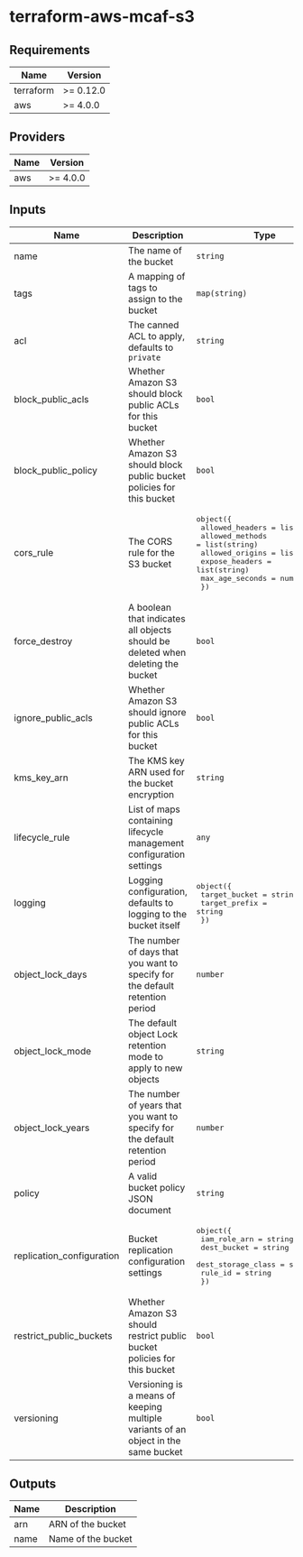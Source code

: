 # terraform-aws-mcaf-s3

<!--- BEGIN_TF_DOCS --->
## Requirements

| Name | Version |
|------|---------|
| terraform | >= 0.12.0 |
| aws | >= 4.0.0 |

## Providers

| Name | Version |
|------|---------|
| aws | >= 4.0.0 |

## Inputs

| Name | Description | Type | Default | Required |
|------|-------------|------|---------|:--------:|
| name | The name of the bucket | `string` | n/a | yes |
| tags | A mapping of tags to assign to the bucket | `map(string)` | n/a | yes |
| acl | The canned ACL to apply, defaults to `private` | `string` | `"private"` | no |
| block\_public\_acls | Whether Amazon S3 should block public ACLs for this bucket | `bool` | `true` | no |
| block\_public\_policy | Whether Amazon S3 should block public bucket policies for this bucket | `bool` | `true` | no |
| cors\_rule | The CORS rule for the S3 bucket | <pre>object({<br>    allowed_headers = list(string)<br>    allowed_methods = list(string)<br>    allowed_origins = list(string)<br>    expose_headers  = list(string)<br>    max_age_seconds = number<br>  })</pre> | `null` | no |
| force\_destroy | A boolean that indicates all objects should be deleted when deleting the bucket | `bool` | `false` | no |
| ignore\_public\_acls | Whether Amazon S3 should ignore public ACLs for this bucket | `bool` | `true` | no |
| kms\_key\_arn | The KMS key ARN used for the bucket encryption | `string` | `null` | no |
| lifecycle\_rule | List of maps containing lifecycle management configuration settings | `any` | `[]` | no |
| logging | Logging configuration, defaults to logging to the bucket itself | <pre>object({<br>    target_bucket = string<br>    target_prefix = string<br>  })</pre> | <pre>{<br>  "target_bucket": null,<br>  "target_prefix": "s3_access_logs/"<br>}</pre> | no |
| object\_lock\_days | The number of days that you want to specify for the default retention period | `number` | `null` | no |
| object\_lock\_mode | The default object Lock retention mode to apply to new objects | `string` | `null` | no |
| object\_lock\_years | The number of years that you want to specify for the default retention period | `number` | `null` | no |
| policy | A valid bucket policy JSON document | `string` | `null` | no |
| replication\_configuration | Bucket replication configuration settings | <pre>object({<br>    iam_role_arn       = string<br>    dest_bucket        = string<br>    dest_storage_class = string<br>    rule_id            = string<br>  })</pre> | `null` | no |
| restrict\_public\_buckets | Whether Amazon S3 should restrict public bucket policies for this bucket | `bool` | `true` | no |
| versioning | Versioning is a means of keeping multiple variants of an object in the same bucket | `bool` | `false` | no |

## Outputs

| Name | Description |
|------|-------------|
| arn | ARN of the bucket |
| name | Name of the bucket |

<!--- END_TF_DOCS --->
